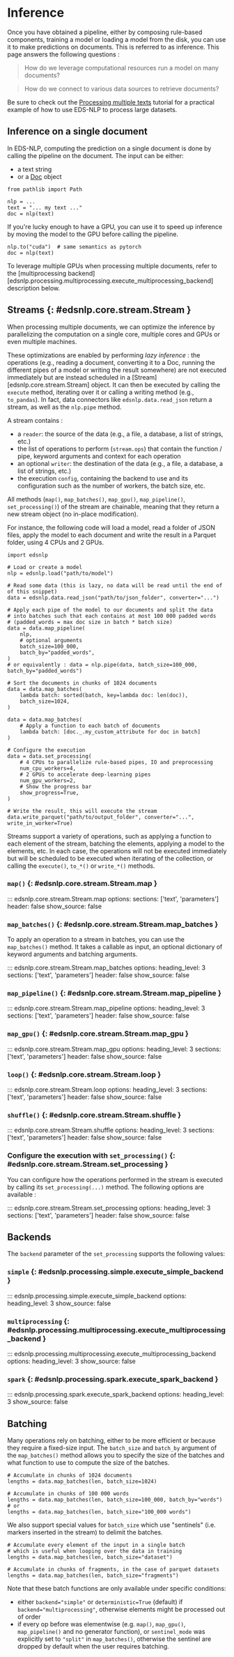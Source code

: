 # Inference

Once you have obtained a pipeline, either by composing rule-based components, training a model or loading a model from the disk, you can use it to make predictions on documents. This is referred to as inference. This page answers the following questions :

> How do we leverage computational resources run a model on many documents?

> How do we connect to various data sources to retrieve documents?

Be sure to check out the [Processing multiple texts](/tutorials/multiple-texts) tutorial for a practical example of how to use EDS-NLP to process large datasets.

## Inference on a single document

In EDS-NLP, computing the prediction on a single document is done by calling the pipeline on the document. The input can be either:

- a text string
- or a [Doc](https://spacy.io/api/doc) object

```{ .python .no-check }
from pathlib import Path

nlp = ...
text = "... my text ..."
doc = nlp(text)
```

If you're lucky enough to have a GPU, you can use it to speed up inference by moving the model to the GPU before calling the pipeline.

```{ .python .no-check }
nlp.to("cuda")  # same semantics as pytorch
doc = nlp(text)
```

To leverage multiple GPUs when processing multiple documents, refer to the [multiprocessing backend][edsnlp.processing.multiprocessing.execute_multiprocessing_backend] description below.

## Streams {: #edsnlp.core.stream.Stream }

When processing multiple documents, we can optimize the inference by parallelizing the computation on a single core, multiple cores and GPUs or even multiple machines.

These optimizations are enabled by performing *lazy inference* : the operations (e.g., reading a document, converting it to a Doc, running the different pipes of a model or writing the result somewhere) are not executed immediately but are instead scheduled in a [Stream][edsnlp.core.stream.Stream] object. It can then be executed by calling the `execute` method, iterating over it or calling a writing method (e.g., `to_pandas`). In fact, data connectors like `edsnlp.data.read_json` return a stream, as well as the `nlp.pipe` method.

A stream contains :

- a `reader`: the source of the data (e.g., a file, a database, a list of strings, etc.)
- the list of operations to perform (`stream.ops`) that contain the function / pipe, keyword arguments and context for each operation
- an optional `writer`: the destination of the data (e.g., a file, a database, a list of strings, etc.)
- the execution `config`, containing the backend to use and its configuration such as the number of workers, the batch size, etc.

All methods (`map()`, `map_batches()`, `map_gpu()`, `map_pipeline()`, `set_processing()`) of the stream are chainable, meaning that they return a new stream object (no in-place modification).

For instance, the following code will load a model, read a folder of JSON files, apply the model to each document and write the result in a Parquet folder, using 4 CPUs and 2 GPUs.

```{ .python .no-check }
import edsnlp

# Load or create a model
nlp = edsnlp.load("path/to/model")

# Read some data (this is lazy, no data will be read until the end of of this snippet)
data = edsnlp.data.read_json("path/to/json_folder", converter="...")

# Apply each pipe of the model to our documents and split the data
# into batches such that each contains at most 100 000 padded words
# (padded_words = max doc size in batch * batch size)
data = data.map_pipeline(
    nlp,
    # optional arguments
    batch_size=100_000,
    batch_by="padded_words",
)
# or equivalently : data = nlp.pipe(data, batch_size=100_000, batch_by="padded_words")

# Sort the documents in chunks of 1024 documents
data = data.map_batches(
    lambda batch: sorted(batch, key=lambda doc: len(doc)),
    batch_size=1024,
)

data = data.map_batches(
    # Apply a function to each batch of documents
    lambda batch: [doc._.my_custom_attribute for doc in batch]
)

# Configure the execution
data = data.set_processing(
    # 4 CPUs to parallelize rule-based pipes, IO and preprocessing
    num_cpu_workers=4,
    # 2 GPUs to accelerate deep-learning pipes
    num_gpu_workers=2,
    # Show the progress bar
    show_progress=True,
)

# Write the result, this will execute the stream
data.write_parquet("path/to/output_folder", converter="...", write_in_worker=True)
```

Streams support a variety of operations, such as applying a function to each element of the stream, batching the elements, applying a model to the elements, etc. In each case, the operations will not be executed immediately but will be scheduled to be executed when iterating of the collection, or calling the `execute()`, `to_*()` or `write_*()` methods.

### `map()` {: #edsnlp.core.stream.Stream.map }

::: edsnlp.core.stream.Stream.map
    options:
        sections: ['text', 'parameters']
        header: false
        show_source: false

### `map_batches()` {: #edsnlp.core.stream.Stream.map_batches }

To apply an operation to a stream in batches, you can use the `map_batches()` method. It takes a callable as input, an optional dictionary of keyword arguments and batching arguments.

::: edsnlp.core.stream.Stream.map_batches
    options:
        heading_level: 3
        sections: ['text', 'parameters']
        header: false
        show_source: false

### `map_pipeline()` {: #edsnlp.core.stream.Stream.map_pipeline }

::: edsnlp.core.stream.Stream.map_pipeline
    options:
        heading_level: 3
        sections: ['text', 'parameters']
        header: false
        show_source: false

### `map_gpu()` {: #edsnlp.core.stream.Stream.map_gpu }

::: edsnlp.core.stream.Stream.map_gpu
    options:
        heading_level: 3
        sections: ['text', 'parameters']
        header: false
        show_source: false

### `loop()` {: #edsnlp.core.stream.Stream.loop }

::: edsnlp.core.stream.Stream.loop
    options:
        heading_level: 3
        sections: ['text', 'parameters']
        header: false
        show_source: false

### `shuffle()` {: #edsnlp.core.stream.Stream.shuffle }

::: edsnlp.core.stream.Stream.shuffle
    options:
        heading_level: 3
        sections: ['text', 'parameters']
        header: false
        show_source: false

### Configure the execution with `set_processing()` {: #edsnlp.core.stream.Stream.set_processing }

You can configure how the operations performed in the stream is executed by calling its `set_processing(...)` method. The following options are available :

::: edsnlp.core.stream.Stream.set_processing
    options:
        heading_level: 3
        sections: ['text', 'parameters']
        header: false
        show_source: false

## Backends

The `backend` parameter of the `set_processing` supports the following values:

### `simple` {: #edsnlp.processing.simple.execute_simple_backend }

::: edsnlp.processing.simple.execute_simple_backend
    options:
        heading_level: 3
        show_source: false

### `multiprocessing` {: #edsnlp.processing.multiprocessing.execute_multiprocessing_backend }

::: edsnlp.processing.multiprocessing.execute_multiprocessing_backend
    options:
        heading_level: 3
        show_source: false

### `spark` {: #edsnlp.processing.spark.execute_spark_backend }

::: edsnlp.processing.spark.execute_spark_backend
    options:
        heading_level: 3
        show_source: false

## Batching

Many operations rely on batching, either to be more efficient or because they require a fixed-size input. The `batch_size` and `batch_by` argument of the `map_batches()` method allows you to specify the size of the batches and what function to use to compute the size of the batches.

```{ .python .no-check }
# Accumulate in chunks of 1024 documents
lengths = data.map_batches(len, batch_size=1024)

# Accumulate in chunks of 100 000 words
lengths = data.map_batches(len, batch_size=100_000, batch_by="words")
# or
lengths = data.map_batches(len, batch_size="100_000 words")
```

We also support special values for `batch_size` which use "sentinels" (i.e. markers inserted in the stream) to delimit the batches.

```{ .python .no-check }
# Accumulate every element of the input in a single batch
# which is useful when looping over the data in training
lengths = data.map_batches(len, batch_size="dataset")

# Accumulate in chunks of fragments, in the case of parquet datasets
lengths = data.map_batches(len, batch_size="fragments")
```

Note that these batch functions are only available under specific conditions:

- either `backend="simple"` or `deterministic=True` (default) if `backend="multiprocessing"`, otherwise elements might be processed out of order
- if every op before was elementwise (e.g. `map()`, `map_gpu()`, `map_pipeline()` and no generator function), or `sentinel_mode` was explicitly set to `"split"` in `map_batches()`, otherwise the sentinel are dropped by default when the user requires batching.
